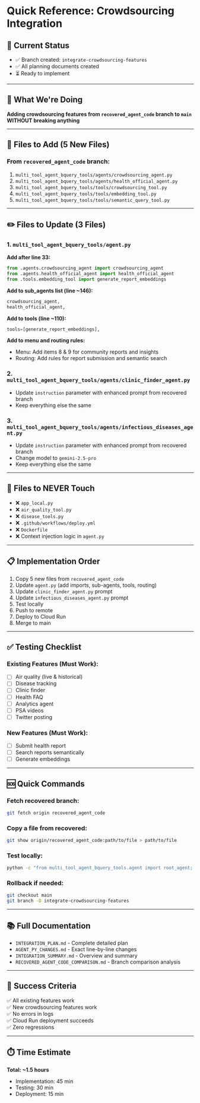 # Quick Reference: Crowdsourcing Integration

## 📌 Current Status
- ✅ Branch created: `integrate-crowdsourcing-features`
- ✅ All planning documents created
- ⏳ Ready to implement

---

## 🎯 What We're Doing
**Adding crowdsourcing features from `recovered_agent_code` branch to `main` WITHOUT breaking anything**

---

## 📂 Files to Add (5 New Files)

### From `recovered_agent_code` branch:
1. `multi_tool_agent_bquery_tools/agents/crowdsourcing_agent.py`
2. `multi_tool_agent_bquery_tools/agents/health_official_agent.py`
3. `multi_tool_agent_bquery_tools/tools/crowdsourcing_tool.py`
4. `multi_tool_agent_bquery_tools/tools/embedding_tool.py`
5. `multi_tool_agent_bquery_tools/tools/semantic_query_tool.py`

---

## ✏️ Files to Update (3 Files)

### 1. `multi_tool_agent_bquery_tools/agent.py`
**Add after line 33:**
```python
from .agents.crowdsourcing_agent import crowdsourcing_agent
from .agents.health_official_agent import health_official_agent
from .tools.embedding_tool import generate_report_embeddings
```

**Add to sub_agents list (line ~146):**
```python
crowdsourcing_agent,
health_official_agent,
```

**Add to tools (line ~110):**
```python
tools=[generate_report_embeddings],
```

**Add to menu and routing rules:**
- Menu: Add items 8 & 9 for community reports and insights
- Routing: Add rules for report submission and semantic search

### 2. `multi_tool_agent_bquery_tools/agents/clinic_finder_agent.py`
- Update `instruction` parameter with enhanced prompt from recovered branch
- Keep everything else the same

### 3. `multi_tool_agent_bquery_tools/agents/infectious_diseases_agent.py`
- Update `instruction` parameter with enhanced prompt from recovered branch
- Change model to `gemini-2.5-pro`
- Keep everything else the same

---

## 🚫 Files to NEVER Touch
- ❌ `app_local.py`
- ❌ `air_quality_tool.py`
- ❌ `disease_tools.py`
- ❌ `.github/workflows/deploy.yml`
- ❌ `Dockerfile`
- ❌ Context injection logic in `agent.py`

---

## 📋 Implementation Order

1. Copy 5 new files from `recovered_agent_code`
2. Update `agent.py` (add imports, sub-agents, tools, routing)
3. Update `clinic_finder_agent.py` prompt
4. Update `infectious_diseases_agent.py` prompt
5. Test locally
6. Push to remote
7. Deploy to Cloud Run
8. Merge to main

---

## ✅ Testing Checklist

### Existing Features (Must Work):
- [ ] Air quality (live & historical)
- [ ] Disease tracking
- [ ] Clinic finder
- [ ] Health FAQ
- [ ] Analytics agent
- [ ] PSA videos
- [ ] Twitter posting

### New Features (Must Work):
- [ ] Submit health report
- [ ] Search reports semantically
- [ ] Generate embeddings

---

## 🆘 Quick Commands

### Fetch recovered branch:
```bash
git fetch origin recovered_agent_code
```

### Copy a file from recovered:
```bash
git show origin/recovered_agent_code:path/to/file > path/to/file
```

### Test locally:
```bash
python -c "from multi_tool_agent_bquery_tools.agent import root_agent; print('✅ Import successful')"
```

### Rollback if needed:
```bash
git checkout main
git branch -D integrate-crowdsourcing-features
```

---

## 📚 Full Documentation

- `INTEGRATION_PLAN.md` - Complete detailed plan
- `AGENT_PY_CHANGES.md` - Exact line-by-line changes
- `INTEGRATION_SUMMARY.md` - Overview and summary
- `RECOVERED_AGENT_CODE_COMPARISON.md` - Branch comparison analysis

---

## 🎯 Success Criteria

✅ All existing features work  
✅ New crowdsourcing features work  
✅ No errors in logs  
✅ Cloud Run deployment succeeds  
✅ Zero regressions  

---

## ⏱️ Time Estimate
**Total: ~1.5 hours**
- Implementation: 45 min
- Testing: 30 min
- Deployment: 15 min

